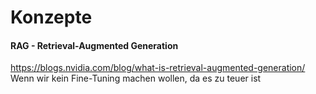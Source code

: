 # Konzepte
#### RAG - Retrieval-Augmented Generation
https://blogs.nvidia.com/blog/what-is-retrieval-augmented-generation/
Wenn wir kein Fine-Tuning machen wollen, da es zu teuer ist